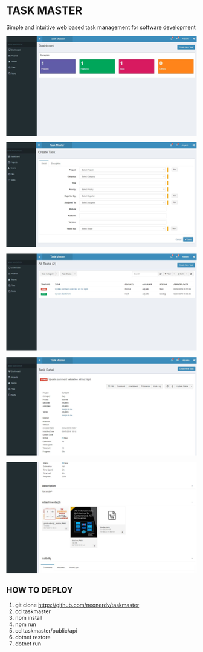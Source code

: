# TASK MASTER

Simple and intuitive web based task management for software development


![Alt text](https://github.com/neonerdy/taskmaster/blob/master/dashboard.JPG "Dashboard")

![Alt text](https://github.com/neonerdy/taskmaster/blob/master/addtask.JPG "Add Task")

![Alt text](https://github.com/neonerdy/taskmaster/blob/master/task.JPG "Task")

![Alt text](https://github.com/neonerdy/taskmaster/blob/master/task_detail.JPG "Task Detail")

![Alt text](https://github.com/neonerdy/taskmaster/blob/master/task_detail2.JPG "Attachment")






## HOW TO DEPLOY

1. git clone https://github.com/neonerdy/taskmaster
2. cd taskmaster
3. npm install
4. npm run
5. cd taskmaster/public/api
6. dotnet restore
7. dotnet run




